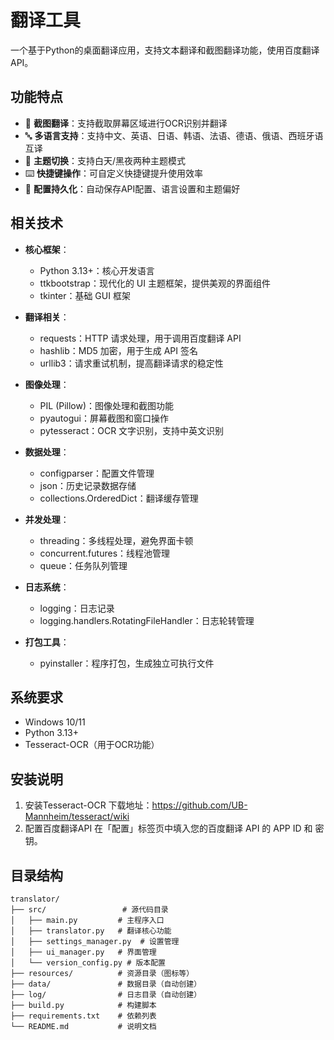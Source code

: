 # 翻译工具

一个基于Python的桌面翻译应用，支持文本翻译和截图翻译功能，使用百度翻译API。

## 功能特点

- 📸 **截图翻译**：支持截取屏幕区域进行OCR识别并翻译
- 🔤 **多语言支持**：支持中文、英语、日语、韩语、法语、德语、俄语、西班牙语互译
- 🎨 **主题切换**：支持白天/黑夜两种主题模式
- ⌨️ **快捷键操作**：可自定义快捷键提升使用效率
- 💾 **配置持久化**：自动保存API配置、语言设置和主题偏好

## 相关技术
- **核心框架**：
  - Python 3.13+：核心开发语言
  - ttkbootstrap：现代化的 UI 主题框架，提供美观的界面组件
  - tkinter：基础 GUI 框架

- **翻译相关**：
  - requests：HTTP 请求处理，用于调用百度翻译 API
  - hashlib：MD5 加密，用于生成 API 签名
  - urllib3：请求重试机制，提高翻译请求的稳定性

- **图像处理**：
  - PIL (Pillow)：图像处理和截图功能
  - pyautogui：屏幕截图和窗口操作
  - pytesseract：OCR 文字识别，支持中英文识别

- **数据处理**：
  - configparser：配置文件管理
  - json：历史记录数据存储
  - collections.OrderedDict：翻译缓存管理

- **并发处理**：
  - threading：多线程处理，避免界面卡顿
  - concurrent.futures：线程池管理
  - queue：任务队列管理

- **日志系统**：
  - logging：日志记录
  - logging.handlers.RotatingFileHandler：日志轮转管理

- **打包工具**：
  - pyinstaller：程序打包，生成独立可执行文件

## 系统要求

- Windows 10/11
- Python 3.13+
- Tesseract-OCR（用于OCR功能）

## 安装说明

1. 安装Tesseract-OCR
下载地址：https://github.com/UB-Mannheim/tesseract/wiki
2. 配置百度翻译API
在「配置」标签页中填入您的百度翻译 API 的 APP ID 和 密钥。
## 目录结构

```text
translator/
├── src/                 # 源代码目录
│   ├── main.py         # 主程序入口
│   ├── translator.py   # 翻译核心功能
│   ├── settings_manager.py  # 设置管理
│   ├── ui_manager.py   # 界面管理
│   └── version_config.py # 版本配置
├── resources/          # 资源目录（图标等）
├── data/               # 数据目录（自动创建）
├── log/                # 日志目录（自动创建）
├── build.py            # 构建脚本
├── requirements.txt    # 依赖列表
└── README.md           # 说明文档